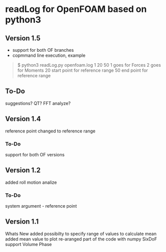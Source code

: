 # readLog for OpenFOAM based on python3


## Version 1.5
* support for both OF branches
* copmmand line execution, example
> $ python3 readLog.py openfoam.log 1 20 50
> 1 goes for Forces
> 2 goes for Moments
> 20 start point for reference range
> 50 end point for reference range
## To-Do
suggestions? QT? FFT analyze?

## Version 1.4
reference point changed to reference range
### To-Do
support for both OF versions

## Version 1.2
added roll motion analize
### To-Do
system argument - reference point 

## Version 1.1
Whats New
added possibilty to specify range of values to calculate mean
added mean value to plot
re-aranged part of the code with numpy
SixDoF support
Volume Phase
